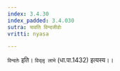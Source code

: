 ```yaml
---
index: 3.4.30
index_padded: 3.4.030
sutra: यावति विन्दजीवोः
vritti: nyasa

---
```

`विन्दतेः` इति। `विद्लृ लाभे` (धा.पा.1432) इत्यस्य।।